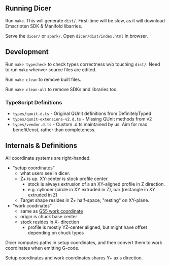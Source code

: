 
## Running Dicer
Run `make`. This will generate `dist/`. First-time will be slow, as it will download Emscripten SDK & Manifold libarries.

Serve the `dicer/` or `spark/`. Open `dicer/dist/index.html` in browser.

## Development
Run `make typecheck` to check types correctness w/o touching `dist/`.
Need to run `make` whenver source files are edited.

Run `make clean` to remove built files.

Run `make clean-all` to remove SDKs and libraries too.

### TypeScript Definitions
- `types/qunit.d.ts` - Original QUnit definitions from DefinitelyTyped
- `types/qunit-extensions-v2.d.ts` - Missing QUnit methods from v2
- `types/vendor.d.ts` - Custom .d.ts maintained by us. Aim for max benefit/cost, rather than completeness.

## Internals & Definitions
All coordinate systems are right-handed.

* "setup coordinates"
  * what users see in dicer.
  * Z+ is up. XY-center is stock profile center.
    * stock is always extrusion of a an XY-aligned profile in Z direction.
    * e.g. cylinder (circle in XY extruded in Z), bar (rectangle in XY extruded in Z)
  * Target shape resides in Z+ half-space, "resting" on XY-plane.
* "work coodinates"
  * same as [G55 work coordinate](https://github.com/xy-kasumi/Spark-corefw/blob/main/spec/gcode.md#g55-use-work-coordinate-system)
  * origin is chuck base center
  * stock resides in X- direction
    * profile is mostly YZ-center aligned, but might have offset depending on chuck types

Dicer computes paths in setup coordinates, and then convert them to work coordinates when emitting G-code.

Setup coordinates and work coordinates shares Y+ axis direction.
